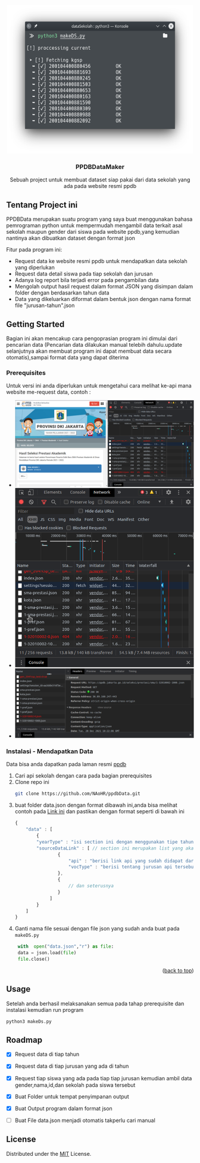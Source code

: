 
<div id="top"></div>
<!--
*** Thanks for checking out the Best-README-Template. If you have a suggestion
*** that would make this better, please fork the repo and create a pull request
*** or simply open an issue with the tag "enhancement".
*** Don't forget to give the project a star!
*** Thanks again! Now go create something AMAZING! :D
-->



<!-- PROJECT SHIELDS -->
<!--
*** I'm using markdown "reference style" links for readability.
*** Reference links are enclosed in brackets [ ] instead of parentheses ( ).
*** See the bottom of this document for the declaration of the reference variables
*** for contributors-url, forks-url, etc. This is an optional, concise syntax you may use.
*** https://www.markdownguide.org/basic-syntax/#reference-style-links
-->
<!-- PROJECT LOGO -->
<br />
<div align="center">
  <a href="https://github.com/NAoHR/ppdbData">
    <img src="Assets/preview.png" alt="Logo" width="500" height="400">
  </a>

  <h3 align="center">PPDBDataMaker</h3>

  <p align="center">
   Sebuah project untuk membuat dataset siap pakai dari data sekolah yang ada pada website resmi ppdb
    <br />
    
</div>







<!-- ABOUT THE PROJECT -->
## Tentang Project ini

PPDBData merupakan suatu program yang saya buat menggunakan bahasa pemrograman python untuk mempermudah mengambil data terkait asal sekolah maupun gender dari siswa pada website ppdb,yang kemudian nantinya akan dibuatkan dataset dengan format json

Fitur pada program ini:
* Request data ke website resmi ppdb untuk mendapatkan data sekolah yang diperlukan
* Request data detail siswa pada tiap sekolah dan jurusan
* Adanya log report bila terjadi error pada pengambilan data
* Mengolah output hasil request dalam format JSON yang disimpan dalam folder dengan berdasarkan tahun data
* Data yang dikeluarkan diformat dalam bentuk json dengan nama format file "jurusan-tahun".json


<!-- GETTING STARTED -->
## Getting Started

Bagian ini akan mencakup cara pengoprasian program ini dimulai dari pencarian data (Pencarian data dilakukan manual telebih dahulu.update selanjutnya akan membuat program ini dapat membuat data secara otomatis),sampai format data yang dapat diterima

### Prerequisites

Untuk versi ini anda diperlukan untuk mengetahui cara melihat ke-api mana website me-request data, contoh :
* <img src="Assets/howto1.png" alt="Logo" >
* <img src="Assets/howto2.png" alt="Logo" >
* <img src="Assets/howto3.png" alt="Logo" >
### Instalasi - Mendapatkan Data

Data bisa anda dapatkan pada laman resmi [ppdb](https://https://ppdb.jakarta.go.id/)
1. Cari api sekolah dengan cara pada bagian prerequisites 
2. Clone repo ini
   ```sh
   git clone https://github.com/NAoHR/ppdbData.git
   ```
3. buat folder data.json dengan format dibawah ini,anda bisa melihat contoh pada [Link ini](https://github.com/NAoHR/ppdbData/blob/main/data.json) dan pastikan dengan format seperti di bawah ini
   ```js
   {
	   "data" : [
		   {
		   "yearType" : "isi section ini dengan menggunakan tipe tahun data ppdb itu dibuat (untuk data tahun ini anda dapat mengisi dengan 'current')",
		   "sourceDataLink" : [ // section ini merupakan list yang akan digunakan untuk menaruh beberapa jurusan yang ada pada sekolah tersebut
				   {
					   "api" : "berisi link api yang sudah didapat dari kolom prerequisits diatas",
					   "vocType" : "berisi tentang jurusan api tersebut contoh: sija,ipa,kgsp,ips,etc"
				   },
				   {
					   // dan seterusnya
				   }	
				]
		   }
	   ]
   }
   ```
4. Ganti nama file sesuai dengan file json yang sudah anda buat pada `makeDS.py`
   ```python
	with  open("data.json","r") as file:
	data = json.load(file)
	file.close()
   ```

<p align="right">(<a href="#top">back to top</a>)</p>



<!-- USAGE EXAMPLES -->
## Usage

Setelah anda berhasil melaksanakan semua pada tahap prerequisite dan instalasi kemudian run program
```sh
python3 makeDs.py
```



<!-- ROADMAP -->
## Roadmap

- [x] Request data di tiap tahun
- [x] Request data di tiap jurusan yang ada di tahun
- [x] Request tiap siswa yang ada pada tiap tiap jurusan kemudian ambil data gender,nama,id,dan sekolah pada siswa tersebut
- [x] Buat Folder untuk tempat penyimpanan output
- [x] Buat Output program dalam format json
- [ ] Buat File data.json menjadi otomatis takperlu cari manual




<!-- LICENSE -->
## License

Distributed under the [MIT](https://choosealicense.com/licenses/mit/) License.